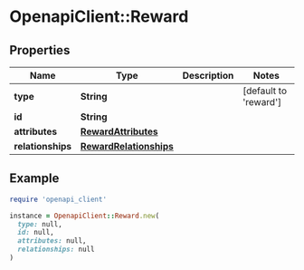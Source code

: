 # OpenapiClient::Reward

## Properties

| Name | Type | Description | Notes |
| ---- | ---- | ----------- | ----- |
| **type** | **String** |  | [default to &#39;reward&#39;] |
| **id** | **String** |  |  |
| **attributes** | [**RewardAttributes**](RewardAttributes.md) |  |  |
| **relationships** | [**RewardRelationships**](RewardRelationships.md) |  |  |

## Example

```ruby
require 'openapi_client'

instance = OpenapiClient::Reward.new(
  type: null,
  id: null,
  attributes: null,
  relationships: null
)
```


